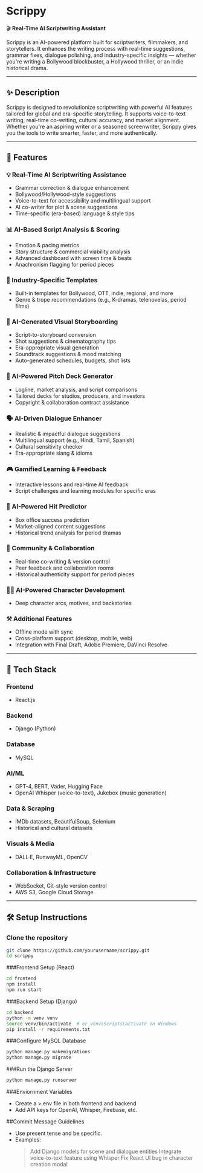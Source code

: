 # Scrippy

🎬 **Real-Time AI Scriptwriting Assistant**

Scrippy is an AI-powered platform built for scriptwriters, filmmakers, and storytellers. It enhances the writing process with real-time suggestions, grammar fixes, dialogue polishing, and industry-specific insights — whether you're writing a Bollywood blockbuster, a Hollywood thriller, or an indie historical drama.

---

## ✨ Description

Scrippy is designed to revolutionize scriptwriting with powerful AI features tailored for global and era-specific storytelling. It supports voice-to-text writing, real-time co-writing, cultural accuracy, and market alignment. Whether you're an aspiring writer or a seasoned screenwriter, Scrippy gives you the tools to write smarter, faster, and more authentically.

---

## 🚀 Features

### 💡 Real-Time AI Scriptwriting Assistance
- Grammar correction & dialogue enhancement
- Bollywood/Hollywood-style suggestions
- Voice-to-text for accessibility and multilingual support
- AI co-writer for plot & scene suggestions
- Time-specific (era-based) language & style tips

### 📊 AI-Based Script Analysis & Scoring
- Emotion & pacing metrics
- Story structure & commercial viability analysis
- Advanced dashboard with screen time & beats
- Anachronism flagging for period pieces

### 🧰 Industry-Specific Templates
- Built-in templates for Bollywood, OTT, indie, regional, and more
- Genre & trope recommendations (e.g., K-dramas, telenovelas, period films)

### 🎥 AI-Generated Visual Storyboarding
- Script-to-storyboard conversion
- Shot suggestions & cinematography tips
- Era-appropriate visual generation
- Soundtrack suggestions & mood matching
- Auto-generated schedules, budgets, shot lists

### 🧐 AI-Powered Pitch Deck Generator
- Logline, market analysis, and script comparisons
- Tailored decks for studios, producers, and investors
- Copyright & collaboration contract assistance

### 🗣️ AI-Driven Dialogue Enhancer
- Realistic & impactful dialogue suggestions
- Multilingual support (e.g., Hindi, Tamil, Spanish)
- Cultural sensitivity checker
- Era-appropriate slang & idioms

### 🎮 Gamified Learning & Feedback
- Interactive lessons and real-time AI feedback
- Script challenges and learning modules for specific eras

### 🎯 AI-Powered Hit Predictor
- Box office success prediction
- Market-aligned content suggestions
- Historical trend analysis for period dramas

### 🤝 Community & Collaboration
- Real-time co-writing & version control
- Peer feedback and collaboration rooms
- Historical authenticity support for period pieces

### 🧕‍♂️ AI-Powered Character Development
- Deep character arcs, motives, and backstories

### ⚒️ Additional Features
- Offline mode with sync
- Cross-platform support (desktop, mobile, web)
- Integration with Final Draft, Adobe Premiere, DaVinci Resolve

---

## 🧪 Tech Stack

### Frontend
- React.js

### Backend
- Django (Python)

### Database
- MySQL

### AI/ML
- GPT-4, BERT, Vader, Hugging Face
- OpenAI Whisper (voice-to-text), Jukebox (music generation)

### Data & Scraping
- IMDb datasets, BeautifulSoup, Selenium
- Historical and cultural datasets

### Visuals & Media
- DALL·E, RunwayML, OpenCV

### Collaboration & Infrastructure
- WebSocket, Git-style version control
- AWS S3, Google Cloud Storage

---

## 🛠 Setup Instructions

### Clone the repository
```bash
git clone https://github.com/yourusername/scrippy.git
cd scrippy
```
###Frontend Setup (React)
```bash
cd frontend
npm install
npm run start
```
###Backend Setup (Django)
```bash
cd backend
python -m venv venv
source venv/bin/activate  # or venv\Scripts\activate on Windows
pip install -r requirements.txt
```
###Configure MySQL Database
```bash
python manage.py makemigrations
python manage.py migrate
```
###Run the Django Server
```bash
python manage.py runserver
```
###Enviornment Variables
- Create a >.env file in both frontend and backend
- Add API keys for OpenAI, Whisper, Firebase, etc.

##Commit Message Guidelines
- Use present tense and be specific.
- Examples:
  > Add Django models for scene and dialogue entities
  > Integrate voice-to-text feature using Whisper
  > Fix React UI bug in character creation modal
